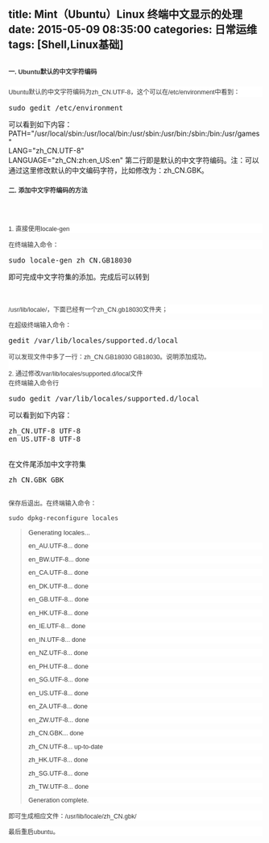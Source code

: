 title: Mint（Ubuntu）Linux 终端中文显示的处理
date: 2015-05-09 08:35:00
categories: 日常运维
tags: [Shell,Linux基础]
---
<h2>
	<span style="color:#333333;font-family:Verdana, sans-serif, 宋体;font-size:12.5px;line-height:22.5px;background-color:#FFFFFF;">一. Ubuntu默认的中文字符编码</span> 
</h2>
<p>
	<span style="color:#333333;font-family:Verdana, sans-serif, 宋体;font-size:12.5px;line-height:22.5px;background-color:#FFFFFF;"></span> 
</p>
<p style="font-size:12.5px;color:#333333;font-family:Verdana, sans-serif, 宋体;background-color:#FFFFFF;">
	Ubuntu默认的中文字符编码为zh_CN.UTF-8，这个可以在<span style="line-height:1.5;">/etc/environment中看到：</span> 
</p>
<pre class="brush:bash; toolbar:false;">sudo gedit /etc/environment</pre>
可以看到如下内容：<br />
PATH="/usr/local/sbin:/usr/local/bin:/usr/sbin:/usr/bin:/sbin:/bin:/usr/games"<br />
LANG="zh_CN.UTF-8"<br />
LANGUAGE="zh_CN:zh:en_US:en" 第二行即是默认的中文字符编码。注：可以通过这里修改默认的中文编码字符，比如修改为：zh_CN.GBK。
<h4>
	<span style="color:#333333;font-family:Verdana, sans-serif, 宋体;font-size:12.5px;line-height:22.5px;background-color:#FFFFFF;">二. 添加中文字符编码的方法</span> 
</h4>
<div>
	<span style="color:#333333;font-family:Verdana, sans-serif, 宋体;font-size:12.5px;line-height:22.5px;background-color:#FFFFFF;"><!--more--><br />
</span> 
</div>
<p style="font-size:12.5px;color:#333333;font-family:Verdana, sans-serif, 宋体;background-color:#FFFFFF;">
	1. 直接使用locale-gen
</p>
<p style="font-size:12.5px;color:#333333;font-family:Verdana, sans-serif, 宋体;background-color:#FFFFFF;">
	在终端输入命令：
</p>
<pre class="brush:bash; toolbar:false;">sudo locale-gen zh_CN.GB18030</pre>
即可完成中文字符集的添加。完成后可以转到
<p>
	<br />
</p>
<p style="font-size:12.5px;color:#333333;font-family:Verdana, sans-serif, 宋体;background-color:#FFFFFF;">
	/usr/lib/locale/，下面已经有一个zh_CN.gb18030文件夹；
</p>
<p style="font-size:12.5px;color:#333333;font-family:Verdana, sans-serif, 宋体;background-color:#FFFFFF;">
	在超级终端输入命令：
</p>
<pre class="brush:bash; toolbar:false;">gedit /var/lib/locales/supported.d/local</pre>
<p style="font-size:12.5px;color:#333333;font-family:Verdana, sans-serif, 宋体;background-color:#FFFFFF;">
	可以发现文件中多了一行：zh_CN.GB18030 GB18030。说明添加成功。<br />
<br />
2. 通过修改/var/lib/locales/supported.d/local文件<br />
在终端输入命令行
</p>
<pre class="brush:bash; toolbar:false;">sudo gedit /var/lib/locales/supported.d/local</pre>
可以看到如下内容：
<p>
	<span style="font-size:12.5px;background-color:#FFFFFF;color:#333333;font-family:Verdana, sans-serif, 宋体;"> </span>
</p>
<pre class="brush:bash; toolbar:false;">zh_CN.UTF-8 UTF-8
en_US.UTF-8 UTF-8</pre>
<br />
在文件尾添加中文字符集<br />
<pre class="brush:bash; toolbar:false;">zh_CN.GBK GBK</pre>
<span style="background-color:#FFFFFF;color:#333333;font-family:Verdana, sans-serif, 宋体;font-size:12.5px;"><br />
保存后退出。在终端输入命令：<br />
<pre class="brush:bash; toolbar:false;">sudo dpkg-reconfigure locales</pre>
</span>
<blockquote>
	<span style="background-color:#FFFFFF;color:#333333;font-family:Verdana, sans-serif, 宋体;font-size:12.5px;"></span><span style="font-size:10pt;background-color:#FFFFFF;color:#333333;font-family:Verdana, sans-serif, 宋体;">Generating locales...</span>
	<p style="font-size:12.5px;color:#333333;font-family:Verdana, sans-serif, 宋体;background-color:#FFFFFF;">
		en_AU.UTF-8... done
	</p>
	<p style="font-size:12.5px;color:#333333;font-family:Verdana, sans-serif, 宋体;background-color:#FFFFFF;">
		en_BW.UTF-8... done
	</p>
	<p style="font-size:12.5px;color:#333333;font-family:Verdana, sans-serif, 宋体;background-color:#FFFFFF;">
		en_CA.UTF-8... done
	</p>
	<p style="font-size:12.5px;color:#333333;font-family:Verdana, sans-serif, 宋体;background-color:#FFFFFF;">
		en_DK.UTF-8... done
	</p>
	<p style="font-size:12.5px;color:#333333;font-family:Verdana, sans-serif, 宋体;background-color:#FFFFFF;">
		en_GB.UTF-8... done
	</p>
	<p style="font-size:12.5px;color:#333333;font-family:Verdana, sans-serif, 宋体;background-color:#FFFFFF;">
		en_HK.UTF-8... done
	</p>
	<p style="font-size:12.5px;color:#333333;font-family:Verdana, sans-serif, 宋体;background-color:#FFFFFF;">
		en_IE.UTF-8... done
	</p>
	<p style="font-size:12.5px;color:#333333;font-family:Verdana, sans-serif, 宋体;background-color:#FFFFFF;">
		en_IN.UTF-8... done
	</p>
	<p style="font-size:12.5px;color:#333333;font-family:Verdana, sans-serif, 宋体;background-color:#FFFFFF;">
		en_NZ.UTF-8... done
	</p>
	<p style="font-size:12.5px;color:#333333;font-family:Verdana, sans-serif, 宋体;background-color:#FFFFFF;">
		en_PH.UTF-8... done
	</p>
	<p style="font-size:12.5px;color:#333333;font-family:Verdana, sans-serif, 宋体;background-color:#FFFFFF;">
		en_SG.UTF-8... done
	</p>
	<p style="font-size:12.5px;color:#333333;font-family:Verdana, sans-serif, 宋体;background-color:#FFFFFF;">
		en_US.UTF-8... done
	</p>
	<p style="font-size:12.5px;color:#333333;font-family:Verdana, sans-serif, 宋体;background-color:#FFFFFF;">
		en_ZA.UTF-8... done
	</p>
	<p style="font-size:12.5px;color:#333333;font-family:Verdana, sans-serif, 宋体;background-color:#FFFFFF;">
		en_ZW.UTF-8... done
	</p>
	<p style="font-size:12.5px;color:#333333;font-family:Verdana, sans-serif, 宋体;background-color:#FFFFFF;">
		zh_CN.GBK... done
	</p>
	<p style="font-size:12.5px;color:#333333;font-family:Verdana, sans-serif, 宋体;background-color:#FFFFFF;">
		zh_CN.UTF-8... up-to-date
	</p>
	<p style="font-size:12.5px;color:#333333;font-family:Verdana, sans-serif, 宋体;background-color:#FFFFFF;">
		zh_HK.UTF-8... done
	</p>
	<p style="font-size:12.5px;color:#333333;font-family:Verdana, sans-serif, 宋体;background-color:#FFFFFF;">
		zh_SG.UTF-8... done
	</p>
	<p style="font-size:12.5px;color:#333333;font-family:Verdana, sans-serif, 宋体;background-color:#FFFFFF;">
		zh_TW.UTF-8... done
	</p>
	<p style="font-size:12.5px;color:#333333;font-family:Verdana, sans-serif, 宋体;background-color:#FFFFFF;">
		Generation complete.
	</p>
</blockquote>
<p style="font-size:12.5px;color:#333333;font-family:Verdana, sans-serif, 宋体;background-color:#FFFFFF;">
	即可生成相应文件：/usr/lib/locale/zh_CN.gbk/
</p>
<p style="font-size:12.5px;color:#333333;font-family:Verdana, sans-serif, 宋体;background-color:#FFFFFF;">
	最后重启ubuntu。
</p>
<p>
	<br />
</p>
<p>
	<br />
</p>